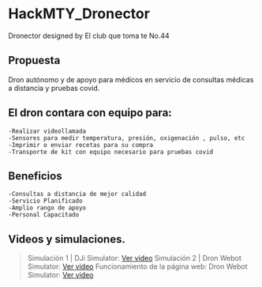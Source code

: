 # HackMTY_Dronector
Dronector designed by El club que toma te No.44

## **Propuesta**
Dron autónomo y de apoyo para médicos en servicio de consultas médicas a distancia y pruebas covid.

## **El dron contara con equipo para:**
    -Realizar videollamada 
    -Sensores para medir temperatura, presión, oxigenación , pulso, etc
    -Imprimir o enviar recetas para su compra
    -Transporte de kit con equipo necesario para pruebas covid

## **Beneficios**
    -Consultas a distancia de mejor calidad
    -Servicio Planificado
    -Amplio rango de apoyo
    -Personal Capacitado


## **Videos y simulaciones.**
>Simulación 1 | DJi Simulator: [Ver video](https://youtu.be/FUlyIWOZeyA)
>Simulación 2 | Dron Webot Simulator: [Ver video](https://youtu.be/47sDDvY62BY)
>Funcionamiento de la página web: Dron Webot Simulator: [Ver video](https://youtu.be/gCjISz57v7w)

